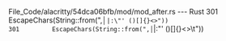 File_Code/alacritty/54dca06bfb/mod/mod_after.rs --- Rust
301         EscapeChars(String::from(",│`|:\"' ()[]{}<>"))                                                                                                   301         EscapeChars(String::from(",│`|:\"' ()[]{}<>\t"))

